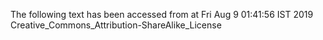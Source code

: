 The following text has been accessed from at Fri Aug 9 01:41:56 IST 2019
Creative_Commons_Attribution-ShareAlike_License
